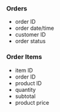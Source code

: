 ### Orders

- order ID
- order date/time
- customer ID
- order status

### Order Items

- item ID
- order ID
- product ID
- quantity
- subtotal
- product price